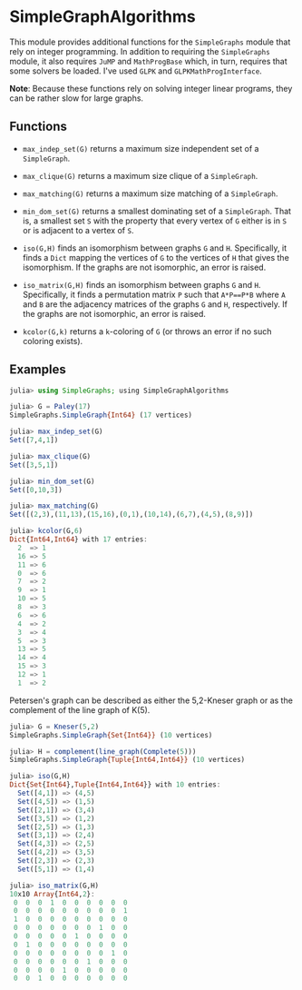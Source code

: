 # SimpleGraphAlgorithms

This module provides additional functions for the `SimpleGraphs`
module that rely on integer programming. In addition to requiring the
`SimpleGraphs` module, it also requires `JuMP` and `MathProgBase`
which, in turn, requires that some solvers be loaded. I've used `GLPK`
and `GLPKMathProgInterface`.

**Note**: Because these functions rely on solving integer linear
  programs, they can be rather slow for large graphs.

## Functions

* `max_indep_set(G)` returns a maximum size independent set of a
`SimpleGraph`.

* `max_clique(G)` returns a maximum size clique of a `SimpleGraph`.

* `max_matching(G)` returns a maximum size matching of a
`SimpleGraph`.

* `min_dom_set(G)` returns a smallest dominating set of a
`SimpleGraph`. That is, a smallest set `S` with the property that
every vertex of `G` either is in `S` or is adjacent to a vertex of
`S`.

* `iso(G,H)` finds an isomorphism between graphs `G` and
  `H`. Specifically, it finds a `Dict` mapping the vertices of `G` to
  the vertices of `H` that gives the isomorphism. If the graphs are
  not isomorphic, an error is raised.

* `iso_matrix(G,H)` finds an isomorphism between graphs `G` and
  `H`. Specifically, it finds a permutation matrix `P` such that
  `A*P==P*B` where `A` and `B` are the adjacency matrices of the
  graphs `G` and `H`, respectively. If the graphs are not isomorphic,
  an error is raised.

* `kcolor(G,k)` returns a `k`-coloring of `G` (or throws an error if no
  such coloring exists).

## Examples

```julia
julia> using SimpleGraphs; using SimpleGraphAlgorithms

julia> G = Paley(17)
SimpleGraphs.SimpleGraph{Int64} (17 vertices)

julia> max_indep_set(G)
Set([7,4,1])

julia> max_clique(G)
Set([3,5,1])

julia> min_dom_set(G)
Set([0,10,3])

julia> max_matching(G)
Set([(2,3),(11,13),(15,16),(0,1),(10,14),(6,7),(4,5),(8,9)])

julia> kcolor(G,6)
Dict{Int64,Int64} with 17 entries:
  2  => 1
  16 => 5
  11 => 6
  0  => 6
  7  => 2
  9  => 1
  10 => 5
  8  => 3
  6  => 6
  4  => 2
  3  => 4
  5  => 3
  13 => 5
  14 => 4
  15 => 3
  12 => 1
  1  => 2
```

Petersen's graph can be described as either the 5,2-Kneser graph or as
the complement of the line graph of K(5).

```julia
julia> G = Kneser(5,2)
SimpleGraphs.SimpleGraph{Set{Int64}} (10 vertices)

julia> H = complement(line_graph(Complete(5)))
SimpleGraphs.SimpleGraph{Tuple{Int64,Int64}} (10 vertices)

julia> iso(G,H)
Dict{Set{Int64},Tuple{Int64,Int64}} with 10 entries:
  Set([4,1]) => (4,5)
  Set([4,5]) => (1,5)
  Set([2,1]) => (3,4)
  Set([3,5]) => (1,2)
  Set([2,5]) => (1,3)
  Set([3,1]) => (2,4)
  Set([4,3]) => (2,5)
  Set([4,2]) => (3,5)
  Set([2,3]) => (2,3)
  Set([5,1]) => (1,4)

julia> iso_matrix(G,H)
10x10 Array{Int64,2}:
 0  0  0  1  0  0  0  0  0  0
 0  0  0  0  0  0  0  0  0  1
 1  0  0  0  0  0  0  0  0  0
 0  0  0  0  0  0  0  1  0  0
 0  0  0  0  0  1  0  0  0  0
 0  1  0  0  0  0  0  0  0  0
 0  0  0  0  0  0  0  0  1  0
 0  0  0  0  0  0  1  0  0  0
 0  0  0  0  1  0  0  0  0  0
 0  0  1  0  0  0  0  0  0  0
```
